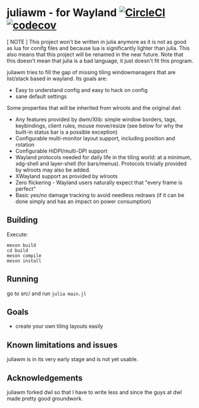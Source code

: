 # juliawm - for Wayland [![CircleCI](https://circleci.com/gh/werererer/juliawm.svg?style=svg)](https://app.circleci.com/pipelines/github/werererer) [![codecov](https://codecov.io/gh/werererer/juliawm/branch/master/graph/badge.svg?token=T8YAGSEC8M)](https://codecov.io/gh/werererer/juliawm/branch/master)
[ NOTE ]
This project won't be written in julia anymore as it is not as good as lua for conifg files and because lua is significantly lighter than julia. This also means that this project will be renamed in the near future. Note that this doesn't mean that julia is a bad language, it just doesn't fit this program.

juliawm tries to fill the gap of missing tiling windowmanagers that are list/stack based in wayland.
Its goals are:

- Easy to understand config and easy to hack on config
- sane default settings

Some properties that will be inherited from wlroots and the original dwl:
- Any features provided by dwm/Xlib: simple window borders, tags, keybindings, client rules, mouse move/resize (see below for why the built-in status bar is a possible exception)
- Configurable multi-monitor layout support, including position and rotation
- Configurable HiDPI/multi-DPI support
- Wayland protocols needed for daily life in the tiling world: at a minimum, xdg-shell and layer-shell (for bars/menus).  Protocols trivially provided by wlroots may also be added.
- XWayland support as provided by wlroots
- Zero flickering - Wayland users naturally expect that "every frame is perfect"
- Basic yes/no damage tracking to avoid needless redraws (if it can be done simply and has an impact on power consumption)

## Building
Execute:
```
meson build
cd build
meson compile
meson install
```
## Running
go to src/ and run `julia main.jl`

## Goals
- create your own tiling layouts easily

## Known limitations and issues
juliawm is in its very early stage and is not yet usable.

## Acknowledgements
juliawm forked dwl so that I have to write less and since the guys at dwl made pretty good groundwork.
